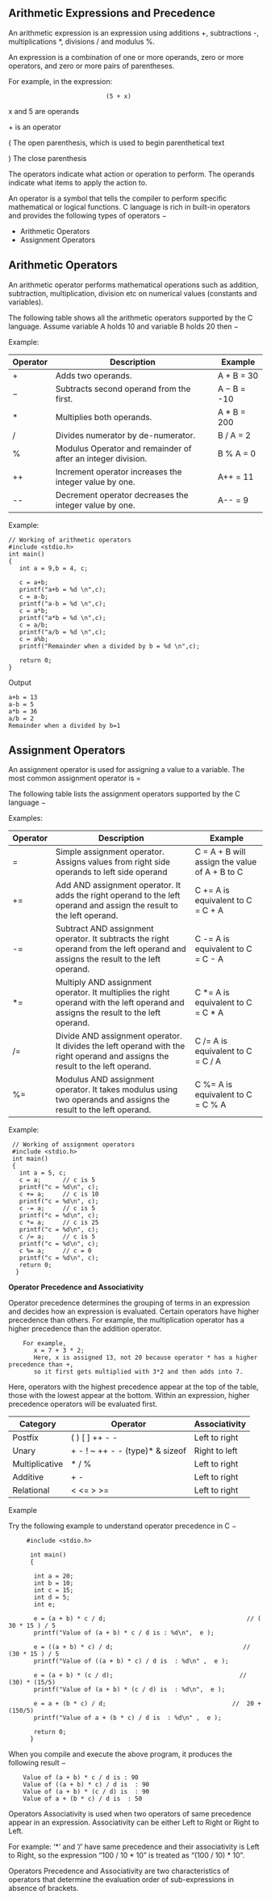 **Arithmetic Expressions and Precedence** 
---------------------------------------

An arithmetic expression is an expression using additions +, subtractions -, multiplications *, divisions / and modulus %.

An expression is a combination of one or more operands, zero or more operators, and zero or more pairs of parentheses.

For example, in the expression:

                               (5 + x)

x and 5 are operands 

\+  is an operator

(  The open parenthesis, which is used to begin parenthetical text

)  The close parenthesis 

The operators indicate what action or operation to perform. The operands indicate what items to apply the action to. 

An operator is a symbol that tells the compiler to perform specific mathematical or logical functions. C language is rich in built-in operators and provides the following types of operators −

- Arithmetic Operators
- Assignment Operators

**Arithmetic Operators**
------------------------------
An arithmetic operator performs mathematical operations such as addition, subtraction, multiplication, division etc on numerical values (constants and variables).

The following table shows all the arithmetic operators supported by the C language. Assume variable A holds 10 and variable B holds 20 then −

Example:

|  Operator |  Description | Example                  |
|-----------|--------------|--------------------------|
|     +     |	Adds two operands.|	A + B = 30|
|     −	    |  Subtracts second operand from the first.|	A − B = -10|
|     *	    |Multiplies both operands.|	A * B = 200|
|    /      |Divides numerator by de-numerator.	|B / A = 2|
|    %      |Modulus Operator and remainder of after an integer division.|	B % A = 0|
|    ++     |Increment operator increases the integer value by one.|	A++ = 11
|    --	    |Decrement operator decreases the integer value by one.|	A-- = 9|

Example: 
   
    // Working of arithmetic operators
    #include <stdio.h>
    int main()
    {
       int a = 9,b = 4, c;
  
       c = a+b;
       printf("a+b = %d \n",c);
       c = a-b;
       printf("a-b = %d \n",c);
       c = a*b;
       printf("a*b = %d \n",c);
       c = a/b;
       printf("a/b = %d \n",c);
       c = a%b;
       printf("Remainder when a divided by b = %d \n",c);
    
       return 0;
    }

Output

    a+b = 13
    a-b = 5
    a*b = 36
    a/b = 2
    Remainder when a divided by b=1
    
**Assignment Operators**
--------------------------
An assignment operator is used for assigning a value to a variable. The most common assignment operator is =

The following table lists the assignment operators supported by the C language −

Examples:

|Operator|	Description|	Example|
|--------|-------------|-----------|
|=|	Simple assignment operator. Assigns values from right side operands to left side operand|	C = A + B will assign the value of A + B to C|
|+=|	Add AND assignment operator. It adds the right operand to the left operand and assign the result to the left operand.|	C += A is equivalent to C = C + A|
|-=|	Subtract AND assignment operator. It subtracts the right operand from the left operand and assigns the result to the left operand.|	C -= A is equivalent to C = C - A|
|*=|	Multiply AND assignment operator. It multiplies the right operand with the left operand and assigns the result to the left operand.|	C *= A is equivalent to C = C * A|
|/=|	Divide AND assignment operator. It divides the left operand with the right operand and assigns the result to the left operand.	|C /= A is equivalent to C = C / A|
|%=|	Modulus AND assignment operator. It takes modulus using two operands and assigns the result to the left operand.|	C %= A is equivalent to C = C % A|

Example: 

     // Working of assignment operators
     #include <stdio.h>
     int main()
     {
       int a = 5, c;
       c = a;      // c is 5
       printf("c = %d\n", c);
       c += a;     // c is 10 
       printf("c = %d\n", c);
       c -= a;     // c is 5
       printf("c = %d\n", c);
       c *= a;     // c is 25
       printf("c = %d\n", c);
       c /= a;     // c is 5
       printf("c = %d\n", c);
       c %= a;     // c = 0
       printf("c = %d\n", c);
       return 0;
      }
    
 **Operator Precedence and Associativity**

Operator precedence determines the grouping of terms in an expression and decides how an expression is evaluated. Certain operators have higher precedence than others.
For example, the multiplication operator has a higher precedence than the addition operator.

        For example, 
           x = 7 + 3 * 2; 
           Here, x is assigned 13, not 20 because operator * has a higher precedence than +, 
           so it first gets multiplied with 3*2 and then adds into 7.

Here, operators with the highest precedence appear at the top of the table, those with the lowest appear at the bottom. Within an expression, higher precedence operators will be evaluated first.

|Category|	Operator     |	Associativity|
|--------|---------------|----------------|
|Postfix |	( )     [ ]  ++   - -|	Left to right|
|Unary	| +  -  !  ~  ++  - - (type)*   &   sizeof|	Right to left|
|Multiplicative|	 *  /   %  |	Left to right|
|Additive|	+   -|	Left to right|t|
|Relational|	  <     <=      >     >=  |	Left to right|

Example

  Try the following example to understand operator precedence in C −

         #include <stdio.h>

          int main() 
          {

           int a = 20;
           int b = 10;
           int c = 15;
           int d = 5;
           int e;
 
           e = (a + b) * c / d;                                       // ( 30 * 15 ) / 5
           printf("Value of (a + b) * c / d is : %d\n",  e );

           e = ((a + b) * c) / d;                                    // (30 * 15 ) / 5
           printf("Value of ((a + b) * c) / d is  : %d\n" ,  e );

           e = (a + b) * (c / d);                                   // (30) * (15/5)
           printf("Value of (a + b) * (c / d) is  : %d\n",  e );

           e = a + (b * c) / d;                                   //  20 + (150/5)
           printf("Value of a + (b * c) / d is  : %d\n" ,  e );
  
           return 0;
          }

When you compile and execute the above program, it produces the following result −

        Value of (a + b) * c / d is : 90
        Value of ((a + b) * c) / d is  : 90
        Value of (a + b) * (c / d) is  : 90
        Value of a + (b * c) / d is  : 50

Operators Associativity is used when two operators of same precedence appear in an expression. Associativity can be either Left to Right or Right to Left.

For example: ‘*’ and ‘/’ have same precedence and their associativity is Left to Right, so the expression “100 / 10 * 10” is treated as “(100 / 10) * 10”.

Operators Precedence and Associativity are two characteristics of operators that determine the evaluation order of sub-expressions in absence of brackets.  
